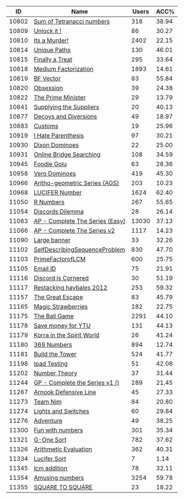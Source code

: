| ID | Name | Users | ACC% |
|---|---|---|---|
| 10802 | [Sum of Tetranacci numbers](https://www.spoj.com/problems/TETRAHRD) | 318 | 38.94 |
| 10809 | [Unlock it !](https://www.spoj.com/problems/DCEPC204) | 86 | 30.27 |
| 10810 | [Its a Murder!](https://www.spoj.com/problems/DCEPC206) | 2402 | 22.15 |
| 10814 | [Unique Paths](https://www.spoj.com/problems/DCEPC202) | 130 | 46.01 |
| 10815 | [Finally a Treat](https://www.spoj.com/problems/DCEPC207) | 295 | 33.64 |
| 10818 | [Medium Factorization](https://www.spoj.com/problems/FACTCG2) | 1893 | 14.61 |
| 10819 | [BF Vector](https://www.spoj.com/problems/BFTAB) | 83 | 55.84 |
| 10820 | [Obsession](https://www.spoj.com/problems/DCEPC203) | 39 | 24.38 |
| 10822 | [The Prime Minister](https://www.spoj.com/problems/DCEPC200) | 29 | 13.79 |
| 10841 | [Supplying the Suppliers](https://www.spoj.com/problems/SUPSUP) | 20 | 40.13 |
| 10877 | [Decoys and Diversions](https://www.spoj.com/problems/DECOY) | 49 | 18.97 |
| 10883 | [Customs](https://www.spoj.com/problems/CUSTOMSL) | 19 | 25.96 |
| 10919 | [I Hate Parenthesis](https://www.spoj.com/problems/FERT21_1) | 97 | 30.21 |
| 10930 | [Dixon Dominoes](https://www.spoj.com/problems/DIXDOOM) | 22 | 25.00 |
| 10931 | [Online Bridge Searching](https://www.spoj.com/problems/ONBRIDGE) | 108 | 34.59 |
| 10945 | [Foodie Golu](https://www.spoj.com/problems/DCEPC301) | 63 | 28.36 |
| 10958 | [Vero Dominoes](https://www.spoj.com/problems/VERODOOM) | 419 | 45.30 |
| 10966 | [Aritho-geometric Series (AGS)](https://www.spoj.com/problems/AGS) | 203 | 10.23 |
| 10968 | [LUCIFER Number](https://www.spoj.com/problems/LUCIFER) | 1624 | 62.40 |
| 11050 | [R  Numbers](https://www.spoj.com/problems/ITRIX12E) | 267 | 55.65 |
| 11054 | [Discords Dilemma](https://www.spoj.com/problems/PONY3) | 28 | 26.14 |
| 11063 | [AP - Complete The Series (Easy)](https://www.spoj.com/problems/AP2) | 13030 | 37.13 |
| 11066 | [AP - Complete The Series v2](https://www.spoj.com/problems/AP3) | 1117 | 14.23 |
| 11090 | [Large banner](https://www.spoj.com/problems/BANNER) | 33 | 32.26 |
| 11102 | [SelfDescribingSequenceProblem](https://www.spoj.com/problems/MAIN12A) | 830 | 47.70 |
| 11103 | [PrimeFactorofLCM](https://www.spoj.com/problems/MAIN12B) | 600 | 25.75 |
| 11105 | [Email ID](https://www.spoj.com/problems/MAIN12C) | 75 | 21.91 |
| 11116 | [Discord is Cornered](https://www.spoj.com/problems/PONY4) | 30 | 51.19 |
| 11117 | [Restacking haybales 2012](https://www.spoj.com/problems/RESTACK) | 253 | 59.32 |
| 11157 | [The Great Escape](https://www.spoj.com/problems/GREAT_E) | 83 | 45.79 |
| 11165 | [Magic Strawberries](https://www.spoj.com/problems/STRAWB) | 182 | 22.75 |
| 11175 | [The Ball Game](https://www.spoj.com/problems/IEEEBGAM) | 2291 | 44.10 |
| 11178 | [Save money for YTU](https://www.spoj.com/problems/MONEYYTU) | 131 | 44.13 |
| 11179 | [Korra in the Spirit World](https://www.spoj.com/problems/SPWORLD) | 26 | 41.24 |
| 11180 | [369 Numbers](https://www.spoj.com/problems/NUMTSN) | 894 | 12.74 |
| 11181 | [Build the Tower](https://www.spoj.com/problems/BUILDTOW) | 524 | 41.77 |
| 11198 | [Ipad Testing](https://www.spoj.com/problems/IPAD) | 51 | 42.08 |
| 11202 | [Number Theory](https://www.spoj.com/problems/NUMTRY) | 37 | 31.44 |
| 11244 | [GP - Complete the Series v1 ()](https://www.spoj.com/problems/GP1) | 289 | 21.45 |
| 11267 | [Arnook Defensive Line](https://www.spoj.com/problems/KL11B) | 45 | 27.33 |
| 11273 | [Team Nim](https://www.spoj.com/problems/TEAMNIM) | 84 | 20.80 |
| 11274 | [Lights and Switches](https://www.spoj.com/problems/LIGHTPZ) | 60 | 29.84 |
| 11276 | [Adventure](https://www.spoj.com/problems/ADVNTURE) | 49 | 38.25 |
| 11300 | [Fun with numbers](https://www.spoj.com/problems/NUMPLAY) | 301 | 35.34 |
| 11321 | [G-One Sort](https://www.spoj.com/problems/GONESORT) | 782 | 37.62 |
| 11326 | [Arithmetic Evaluation](https://www.spoj.com/problems/ARTHEVAL) | 362 | 40.31 |
| 11334 | [Lucifer Sort](https://www.spoj.com/problems/LUCISORT) | 7 | 1.14 |
| 11345 | [lcm addition](https://www.spoj.com/problems/ADDLCM) | 78 | 32.11 |
| 11354 | [Amusing numbers](https://www.spoj.com/problems/TSHOW1) | 3254 | 59.78 |
| 11355 | [SQUARE TO SQUARE](https://www.spoj.com/problems/SQ2SQ) | 23 | 18.22 |
